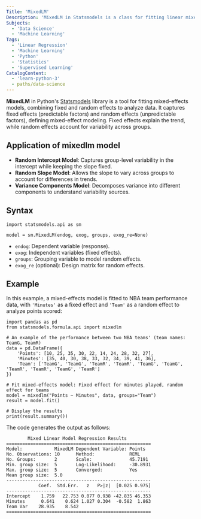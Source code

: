 ```yaml
---
Title: 'MixedLM'
Description: 'MixedLM in Statsmodels is a class for fitting linear mixed-effects models, which account for both fixed and random effects in data.'
Subjects:
  - 'Data Science'
  - 'Machine Learning'
Tags:
  - 'Linear Regression'
  - 'Machine Learning'
  - 'Python'
  - 'Statistics'
  - 'Supervised Learning'
CatalogContent:
  - 'learn-python-3'
  - paths/data-science
---
```


**MixedLM** in Python's [Statsmodels](https://www.codecademy.com/resources/docs/python/statsmodels) library is a tool for fitting mixed-effects models, combining fixed and random effects to analyze data. It captures fixed effects (predictable factors) and random effects (unpredictable factors), defining mixed-effect modeling. Fixed effects explain the trend, while random effects account for variability across groups.

## Application of mixedlm model

- **Random Intercept Model**: Captures group-level variability in the intercept while keeping the slope fixed.
- **Random Slope Model**: Allows the slope to vary across groups to account for differences in trends.
- **Variance Components Model**: Decomposes variance into different components to understand variability sources.

## Syntax

```
import statsmodels.api as sm

model = sm.MixedLM(endog, exog, groups, exog_re=None)
```

- `endog`: Dependent variable (response).
- `exog`: Independent variables (fixed effects).
- `groups`: Grouping variable to model random effects.
- `exog_re` (optional): Design matrix for random effects.

## Example

In this example, a mixed-effects model is fitted to NBA team performance data, with `'Minutes'` as a fixed effect and `'Team'` as a random effect to analyze points scored:

```
import pandas as pd
from statsmodels.formula.api import mixedlm

# An example of the performance between two NBA teams' (team names: TeamG, TeamR)
data = pd.DataFrame({
    'Points': [10, 25, 35, 30, 22, 14, 24, 28, 32, 27],
    'Minutes': [35, 40, 30, 38, 33, 32, 34, 39, 41, 36],
    'Team': ['TeamG', 'TeamG', 'TeamR', 'TeamR', 'TeamG', 'TeamG', 'TeamR', 'TeamR', 'TeamG', 'TeamR']
})

# Fit mixed-effects model: Fixed effect for minutes played, random effect for teams
model = mixedlm("Points ~ Minutes", data, groups="Team")
result = model.fit()

# Display the results
print(result.summary())
```

The code generates the output as follows:

```shell
        Mixed Linear Model Regression Results
======================================================
Model:            MixedLM Dependent Variable: Points
No. Observations: 10      Method:             REML
No. Groups:       2       Scale:              45.7191
Min. group size:  5       Log-Likelihood:     -30.8931
Max. group size:  5       Converged:          Yes
Mean group size:  5.0
------------------------------------------------------
            Coef.  Std.Err.   z   P>|z|  [0.025 0.975]
------------------------------------------------------
Intercept    1.759   22.753 0.077 0.938 -42.835 46.353
Minutes      0.641    0.624 1.027 0.304  -0.582  1.863
Team Var    28.935    8.542
======================================================
```
